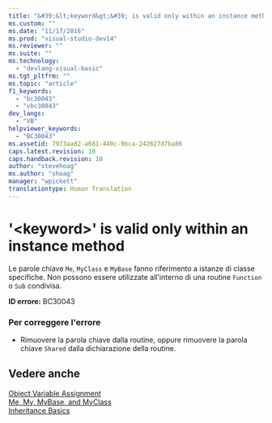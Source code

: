 ```yaml
---
title: "&#39;&lt;keyword&gt;&#39; is valid only within an instance method | Microsoft Docs"
ms.custom: ""
ms.date: "11/17/2016"
ms.prod: "visual-studio-dev14"
ms.reviewer: ""
ms.suite: ""
ms.technology: 
  - "devlang-visual-basic"
ms.tgt_pltfrm: ""
ms.topic: "article"
f1_keywords: 
  - "bc30043"
  - "vbc30043"
dev_langs: 
  - "VB"
helpviewer_keywords: 
  - "BC30043"
ms.assetid: 7973aa82-a681-440c-9bca-242627d7ba86
caps.latest.revision: 10
caps.handback.revision: 10
author: "stevehoag"
ms.author: "shoag"
manager: "wpickett"
translationtype: Human Translation
---
```

# &#39;&lt;keyword&gt;&#39; is valid only within an instance method
Le parole chiave `Me`, `MyClass` e `MyBase` fanno riferimento a istanze di classe specifiche.  Non possono essere utilizzate all'interno di una routine `Function` o `Sub` condivisa.  
  
 **ID errore:** BC30043  
  
### Per correggere l'errore  
  
-   Rimuovere la parola chiave dalla routine, oppure rimuovere la parola chiave `Shared` dalla dichiarazione della routine.  
  
## Vedere anche  
 [Object Variable Assignment](../../../visual-basic/programming-guide/language-features/variables/object-variable-assignment.md)   
 [Me, My, MyBase, and MyClass](../../../visual-basic/programming-guide/program-structure/me-my-mybase-and-myclass.md)   
 [Inheritance Basics](../../../visual-basic/programming-guide/language-features/objects-and-classes/inheritance-basics.md)
